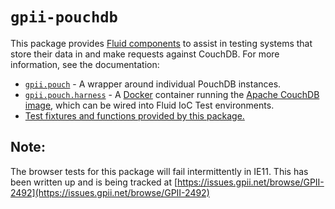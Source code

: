 # `gpii-pouchdb`

This package provides [Fluid components](http://docs.fluidproject.org/infusion/development/UnderstandingInfusionComponents.html)
to assist in testing systems that store their data in and make requests against CouchDB. For more information, see the
documentation:

* [`gpii.pouch`](./docs/pouchdb.md) - A wrapper around individual PouchDB instances.
* [`gpii.pouch.harness`](./docs/harness.md) - A [Docker](https://www.docker.com) container running the
  [Apache CouchDB image](https://github.com/apache/couchdb-docker), which can be wired into Fluid IoC Test environments.
* [Test fixtures and functions provided by this package.](./docs/tests.md)

## Note:

The browser tests for this package will fail intermittently in IE11. This has been written up and is being tracked at
[https://issues.gpii.net/browse/GPII-2492](https://issues.gpii.net/browse/GPII-2492)
